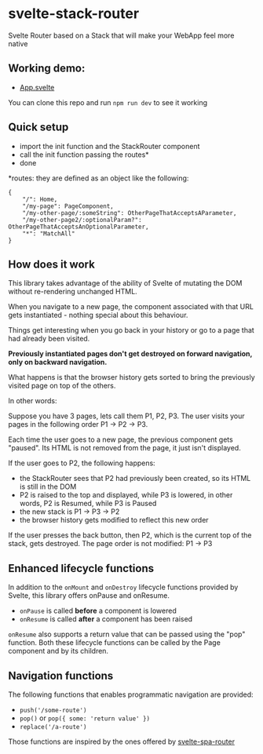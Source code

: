 # svelte-stack-router

Svelte Router based on a Stack that will make your WebApp feel more native

## Working demo:
* [App.svelte](https://github.com/cdellacqua/svelte-stack-router/blob/master/src/App.svelte)

You can clone this repo and run `npm run dev` to see it working

## Quick setup

- import the init function and the StackRouter component
- call the init function passing the routes*
- done

*routes: they are defined as an object like the following:

```
{
	"/": Home,
	"/my-page": PageComponent,
	"/my-other-page/:someString": OtherPageThatAcceptsAParameter,
	"/my-other-page2/:optionalParam?": OtherPageThatAcceptsAnOptionalParameter,
	"*": "MatchAll"
}
```

## How does it work

This library takes advantage of the ability of Svelte of mutating the DOM without re-rendering unchanged HTML.

When you navigate to a new page, the component associated with that URL gets instantiated - nothing special about this behaviour.

Things get interesting when you go back in your history or go to a page that had already been visited.

**Previously instantiated pages don't get destroyed on forward navigation, only on backward navigation.**

What happens is that the browser history gets sorted to bring the previously visited page on top of the others.

In other words:

Suppose you have 3 pages, lets call them P1, P2, P3.
The user visits your pages in the following order P1 -> P2 -> P3.

Each time the user goes to a new page, the previous component gets "paused". Its HTML is not removed from the page, it just isn't displayed.

If the user goes to P2, the following happens:
- the StackRouter sees that P2 had previously been created, so its HTML is still in the DOM
- P2 is raised to the top and displayed, while P3 is lowered, in other words, P2 is Resumed, while P3 is Paused
- the new stack is P1 -> P3 -> P2
- the browser history gets modified to reflect this new order

If the user presses the back button, then P2, which is the current top of the stack, gets destroyed.
The page order is not modified: P1 -> P3

## Enhanced lifecycle functions

In addition to the `onMount` and `onDestroy` lifecycle functions provided by Svelte, this library offers onPause and onResume.
- `onPause` is called **before** a component is lowered
- `onResume` is called **after** a component has been raised

`onResume` also supports a return value that can be passed using the "pop" function.
Both these lifecycle functions can be called by the Page component and by its children.

## Navigation functions

The following functions that enables programmatic navigation are provided:
- `push('/some-route')`
- `pop()` or `pop({ some: 'return value' })`
- `replace('/a-route')`

Those functions are inspired by the ones offered by [svelte-spa-router](https://github.com/ItalyPaleAle/svelte-spa-router)

